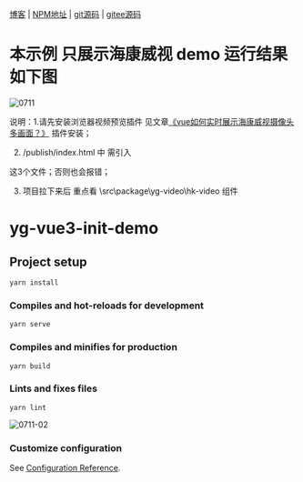 [博客](https://juejin.cn/post/7369783680425852938) |
[NPM地址](https://www.npmjs.com/~yg331886820)  |
[git源码](https://github.com/331886820/yg-video.git) |
[gitee源码](https://gitee.com/yg331886820/live-video)

# 本示例 只展示海康威视 demo 运行结果如下图
![0711](https://github.com/331886820/yg-video/assets/29726492/67145c8e-1672-4fa3-a4dc-a176f0ef9cf9)

说明：1.请先安装浏览器视频预览插件  见文章[《vue如何实时展示海康威视摄像头多画面？》](https://juejin.cn/post/7369783680425852938) 插件安装；

2.  /publish/index.html 中  需引入 
     
<script src="./hk/jquery-1.7.1.min.js"></script>
                                    
<script src="./hk/webVideoCtrl.js"></script>
                                    
<script src="./hk/jsVideoPlugin-1.0.0.min.js"></script>
                                    
这3个文件；否则也会报错； 
      
3. 项目拉下来后 重点看  \src\package\yg-video\hk-video 组件
      
# yg-vue3-init-demo

## Project setup
```
yarn install
```

### Compiles and hot-reloads for development
```
yarn serve
```

### Compiles and minifies for production
```
yarn build
```

### Lints and fixes files
```
yarn lint
```
![0711-02](https://github.com/331886820/yg-video/assets/29726492/bff2e327-0f12-47dd-a09d-54ca30fb59a7)

### Customize configuration
See [Configuration Reference](https://cli.vuejs.org/config/).
